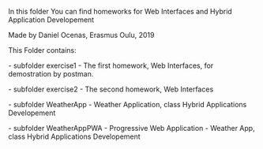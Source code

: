 <p>In this folder You can find homeworks for Web Interfaces and Hybrid Application Developement </p>
<p>Made by Daniel Ocenas, Erasmus Oulu, 2019 </p>
<p>This Folder contains:</p>
<p>- subfolder exercise1 -  The first homework, Web Interfaces, for demostration by postman.</p>
<o>- subfolder exercise2 - The second homework, Web Interfaces </p>
<p>- subfolder WeatherApp - Weather Application, class Hybrid Applications Developement</p>
<p>- subfolder WeatherAppPWA - Progressive Web Application - Weather App, class Hybrid Applications Developement</p>